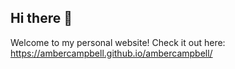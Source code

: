 ## Hi there 👋

Welcome to my personal website! Check it out here: https://ambercampbell.github.io/ambercampbell/


